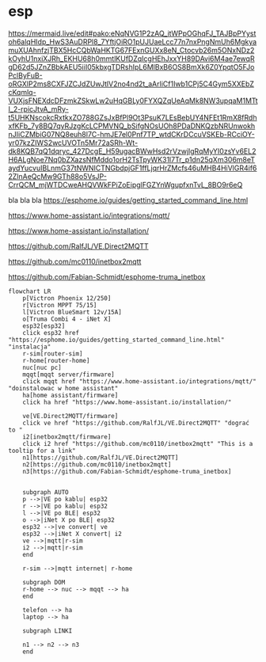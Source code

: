# esp

https://mermaid.live/edit#pako:eNqNVG1P2zAQ_itWPpOGhqFJ_TAJBpPYystoh6alqHIdp_HwS3AuDRPl8_7YftjOiRO1pUJUaeLcc77n7nxPngNmUh6MgkyamuXUAhnfzjTBX5HcCQbWaHKTG67FExnGUXx8eN_Ctocvb26m5ONxNDz2kOyhU1nxiXJRh_EKHU68h0mmtlKUfDZqIcgHEhJxxYH89DAvi6M4ae7ewqRgD62d5JZnZBbkAEU5iiI05kbxgTDRshIpL6MlBxB6OS8BmXk6Z0YpqtO5FJoPclByFuB-oRGXlP2ms8CXFJZCJdZUwJtlV2no4nd2t_aArliCf1Iwb1CPj5C4Gym5XXEbZcKqmlq-VUXjsFNEXdcDFzmkZSkwLw2uHqGBLy0FYXQZqUeAqMk8NW3upqaM1MTtI_2-rpicJtvA_mRy-t5UHKNscokcRxtkxZO788GZsJxBfPl9Ot3PsuK7LEsBebUY4NFEt1RmX8fRdhxfKFb_7y8BQ7qyRJzgKcLCPMVNQ_bSifgNOsUOh8PDaDNKQzbNRUnwokhnJIiCZMbiG07NQ8euh8l7C-hmJE7el0Pnf7TP_wtdCKrDCcuVSKEb-RCciOY-yr07kzZIWS2wcUVOTn5Mr72aSRh-Wt-dk8KQB7qQ1dqryc_427DcgE_H59ugacBWwHsd2rVzwjlgRqMyYI0zsYv6EL2H6ALgNoe7Nq0bZXazsNfMddo1orH2TsTpyWK31l7Tr_p1dn25qXm306m8eTaydYucvuIBLnmG37tNWNICTNGbdpjGF1ffLjqrHrZMcfs46uMHB4HiVlGR4if62ZlnAeQcMw9GTh88o5VsJP-CrrQCM_mjWTDCweAHQVWkFPiZoEipglFGZYnWgupfxnTvL_8BO9r6eQ


bla bla bla
https://esphome.io/guides/getting_started_command_line.html

https://www.home-assistant.io/integrations/mqtt/

https://www.home-assistant.io/installation/

https://github.com/RalfJL/VE.Direct2MQTT

https://github.com/mc0110/inetbox2mqtt

https://github.com/Fabian-Schmidt/esphome-truma_inetbox



```mermaid
flowchart LR
    p[Victron Phoenix 12/250]
    r[Victron MPPT 75/15]
    l[Victron BlueSmart 12v/15A]
    o[Truma Combi 4 - iNet X]
    esp32[esp32]
    click esp32 href "https://esphome.io/guides/getting_started_command_line.html" "instalacja"
    r-sim[router-sim]
    r-home[router-home]
    nuc[nuc pc]
    mqqt[mqqt server/firmware]
    click mqqt href "https://www.home-assistant.io/integrations/mqtt/" "doinstalowac w home assistant"
    ha[home assistant/firmware]
    click ha href "https://www.home-assistant.io/installation/"

    ve[VE.Direct2MQTT/firmware]
    click ve href "https://github.com/RalfJL/VE.Direct2MQTT" "dograć to "
    i2[inetbox2mqtt/firmware]
    click i2 href "https://github.com/mc0110/inetbox2mqtt" "This is a tooltip for a link"
    n1[https://github.com/RalfJL/VE.Direct2MQTT]
    n2[https://github.com/mc0110/inetbox2mqtt]
    n3[https://github.com/Fabian-Schmidt/esphome-truma_inetbox]


    subgraph AUTO
    p -->|VE po kablu| esp32 
    r -->|VE po kablu| esp32 
    l -->|VE po BLE| esp32 
    o -->|iNet X po BLE| esp32 
    esp32 -->|ve convert| ve
    esp32 -->|iNet X convert| i2 
    ve -->|mqtt|r-sim
    i2 -->|mqtt|r-sim
    end

    r-sim -->|mqtt internet| r-home

    subgraph DOM
    r-home --> nuc --> mqqt --> ha
    end

    telefon --> ha
    laptop --> ha

    subgraph LINKI

    n1 --> n2 --> n3
    end
```
